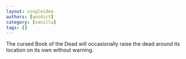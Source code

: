 ```yaml
---
layout: singleidea
authors: [aosdict]
category: [vanilla]
tags: []
---
```

The cursed Book of the Dead will occasionally raise the dead around its location on its own without warning.
